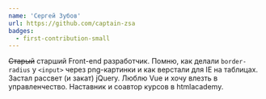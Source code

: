 ```yaml
---
name: 'Сергей Зубов'
url: https://github.com/captain-zsa
badges:
  - first-contribution-small
---
```


~~Старый~~ старший Front-end разработчик.
Помню, как делали `border-radius` у `<input>` через png-картинки и как верстали для IE на таблицах. Застал рассвет (и закат) jQuery.
Люблю Vue и хочу влезть в управленчество.
Наставник и соавтор курсов в htmlacademy.

